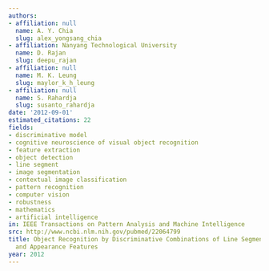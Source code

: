 ```yaml
---
authors:
- affiliation: null
  name: A. Y. Chia
  slug: alex_yongsang_chia
- affiliation: Nanyang Technological University
  name: D. Rajan
  slug: deepu_rajan
- affiliation: null
  name: M. K. Leung
  slug: maylor_k_h_leung
- affiliation: null
  name: S. Rahardja
  slug: susanto_rahardja
date: '2012-09-01'
estimated_citations: 22
fields:
- discriminative model
- cognitive neuroscience of visual object recognition
- feature extraction
- object detection
- line segment
- image segmentation
- contextual image classification
- pattern recognition
- computer vision
- robustness
- mathematics
- artificial intelligence
in: IEEE Transactions on Pattern Analysis and Machine Intelligence
src: http://www.ncbi.nlm.nih.gov/pubmed/22064799
title: Object Recognition by Discriminative Combinations of Line Segments, Ellipses,
  and Appearance Features
year: 2012
---
```


